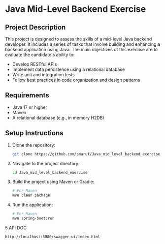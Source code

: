 # Java Mid-Level Backend Exercise

## Project Description

This project is designed to assess the skills of a mid-level Java backend developer. It includes a series of tasks that involve building and enhancing a backend application using Java. The main objectives of this exercise are to evaluate the candidate's ability to:

- Develop RESTful APIs
- Implement data persistence using a relational database
- Write unit and integration tests
- Follow best practices in code organization and design patterns

## Requirements

- Java 17 or higher
- Maven
- A relational database (e.g., in memory H2DB)

## Setup Instructions

1. Clone the repository:

    ```bash
    git clone https://github.com/smaruf/Java_mid_level_backend_exercise.git
    ```

2. Navigate to the project directory:

    ```bash
    cd Java_mid_level_backend_exercise
    ```

3. Build the project using Maven or Gradle:

    ```bash
    # For Maven
    mvn clean package
   ```

4. Run the application:

    ```bash
    # For Maven
    mvn spring-boot:run
   ```
   
5.API DOC
 ```
 http://localhost:8080/swagger-ui/index.html
 ```
   